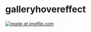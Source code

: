 # galleryhovereffect
<h6><a href="https://imgflip.com/gif/3by8hz"><img src="https://i.imgflip.com/3by8hz.gif" title="made at imgflip.com"/></a><h6>
